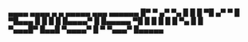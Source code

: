   ▄▄▄▄   ▄▄▄▄  ▄    ▄ ▄▄▄▄▄    ▄▄▄  ▄▄▄▄▄▄
 █▀   ▀ ▄▀  ▀▄ █    █ █   ▀█ ▄▀   ▀ █     
 ▀█▄▄▄  █    █ █    █ █▄▄▄▄▀ █      █▄▄▄▄▄
     ▀█ █    █ █    █ █   ▀▄ █      █     
 ▀▄▄▄█▀  █▄▄█  ▀▄▄▄▄▀ █    ▀  ▀▄▄▄▀ █▄▄▄▄▄
                                          
